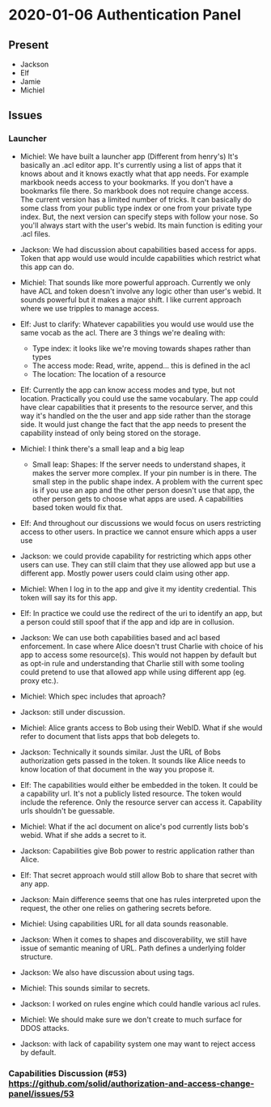 # 2020-01-06 Authentication Panel

## Present

* Jackson
* Elf
* Jamie
* Michiel

## Issues

### Launcher
 - Michiel: We have built a launcher app (Different from henry's) It's basically an .acl editor app. It's currently using a list of apps that it knows about and it knows exactly what that app needs. For example markbook needs access to your bookmarks. If you don't have a bookmarks file there. So markbook does not require change access. The current version has a limited number of tricks. It can basically do some class from your public type index or one from your private type index. But, the next version can specify steps with follow your nose. So you'll always start with the user's webid. Its main function is editing your .acl files.

- Jackson: We had discussion about capabilities based access for apps. Token that app would use would inculde capabilities which restrict what this app can do.

- Michiel: That sounds like more powerful approach. Currently we only have ACL and token doesn't involve any logic other than user's webid. It sounds powerful but it makes a major shift. I like current approach where we use tripples to manage access.

- Elf: Just to clarify: Whatever capabilities you would use would use the same vocab as the acl. There are 3 things we're dealing with:
    - Type index: it looks like we're moving towards shapes rather than types
    - The access mode: Read, write, append... this is defined in the acl
    - The location: The location of a resource
- Elf: Currently the app can know access modes and type, but not location. Practically you could use the same vocabulary. The app could have clear capabilities that it presents to the resource server, and this way it's handled on the the user and app side rather than the storage side. It would just change the fact that the app needs to present the capability instead of only being stored on the storage.
- Michiel: I think there's a small leap and a big leap
    - Small leap: Shapes: If the server needs to understand shapes, it makes the server more complex. If your pin number is in there. The small step in the public shape index. A problem with the current spec is if you use an app and the other person doesn't use that app, the other person gets to choose what apps are used. A capabilities based token would fix that.
- Elf: And throughout our discussions we would focus on users restricting access to other users. In practice we cannot ensure which apps a user use
- Jackson: we could provide capability for restricting which apps other users can use. They can still claim that they use allowed app but use a different app. Mostly power users could claim using other app.
- Michiel: When I log in to the app and give it my identity credential. This token will say its for this app.
- Elf: In practice we could use the redirect of the uri to identify an app, but a person could still spoof that if the app and idp are in collusion.
- Jackson: We can use both capabilities based and acl based enforcement. In case where Alice doesn't trust Charlie with choice of his app to access some resource(s). This would not happen by default but as opt-in rule and understanding that Charlie still with some tooling could pretend to use that allowed app while using different app (eg. proxy etc.).
- Michiel: Which spec includes that aproach?
- Jackson: still under discussion.
- Michiel: Alice grants access to Bob using their WebID. What if she would refer to document that lists apps that bob delegets to.
- Jackson: Technically it sounds similar. Just the URL of Bobs authorization gets passed in the token. It sounds like Alice needs to know location of that document in the way you propose it.
- Elf: The capabilities would either be embedded in the token. It could be a capability url. It's not a publicly listed resource. The token would include the reference. Only the resource server can access it. Capability urls shouldn't be guessable.
- Michiel: What if the acl document on alice's pod currently lists bob's webid. What if she adds a secret to it.
- Jackson: Capabilities give Bob power to restric application rather than Alice.
- Elf: That secret approach would still allow Bob to share that secret with any app.
- Jackson: Main difference seems that one has rules interpreted upon the request, the other one relies on gathering secrets before.
- Michiel: Using capabilities URL for all data sounds reasonable.
- Jackson: When it comes to shapes and discoverability, we still have issue of semantic meaning of URL. Path defines a underlying folder structure.
- Jackson: We also have discussion about using tags.
- Michiel: This sounds similar to secrets.
- Jackson: I worked on rules engine which could handle various acl rules.
- Michiel: We should make sure we don't create to much surface for DDOS attacks.
- Jackson: with lack of capability system one may want to reject access by default.

### Capabilities Discussion (#53) https://github.com/solid/authorization-and-access-change-panel/issues/53
